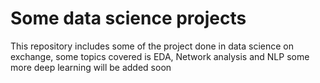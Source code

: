# Some data science projects

This repository includes some of the project done in data science on exchange, some topics covered is EDA, Network analysis and NLP some more deep learning will be added soon 
